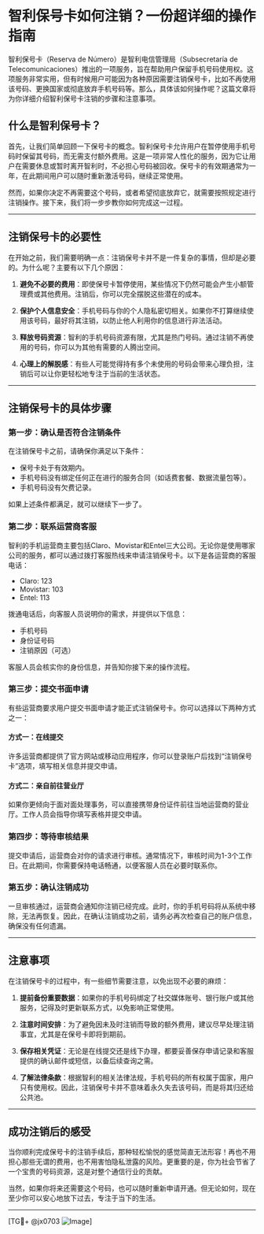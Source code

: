 # 智利保号卡如何注销？一份超详细的操作指南

智利保号卡（Reserva de Número）是智利电信管理局（Subsecretaría de Telecomunicaciones）推出的一项服务，旨在帮助用户保留手机号码使用权。这项服务非常实用，但有时候用户可能因为各种原因需要注销保号卡，比如不再使用该号码、更换国家或彻底放弃手机号码等。那么，具体该如何操作呢？这篇文章将为你详细介绍智利保号卡注销的步骤和注意事项。

## 什么是智利保号卡？

首先，让我们简单回顾一下保号卡的概念。智利保号卡允许用户在暂停使用手机号码时保留其号码，而无需支付额外费用。这是一项非常人性化的服务，因为它让用户在需要休息或暂时离开智利时，不必担心号码被回收。保号卡的有效期通常为一年，在此期间用户可以随时重新激活号码，继续正常使用。

然而，如果你决定不再需要这个号码，或者希望彻底放弃它，就需要按照规定进行注销操作。接下来，我们将一步步教你如何完成这一过程。

---

## 注销保号卡的必要性

在开始之前，我们需要明确一点：注销保号卡并不是一件复杂的事情，但却是必要的。为什么呢？主要有以下几个原因：

1. **避免不必要的费用**：即使保号卡暂停使用，某些情况下仍然可能会产生小额管理费或其他费用。注销后，你可以完全摆脱这些潜在的成本。
   
2. **保护个人信息安全**：手机号码与你的个人隐私密切相关。如果你不打算继续使用该号码，最好将其注销，以防止他人利用你的信息进行非法活动。

3. **释放号码资源**：智利的手机号码资源有限，尤其是热门号码。通过注销不再使用的号码，你可以为其他有需要的人腾出空间。

4. **心理上的解脱感**：有些人可能觉得持有多个未使用的号码会带来心理负担，注销后可以让你更轻松地专注于当前的生活状态。

---

## 注销保号卡的具体步骤

### 第一步：确认是否符合注销条件

在注销保号卡之前，请确保你满足以下条件：
- 保号卡处于有效期内。
- 手机号码没有绑定任何正在进行的服务合同（如话费套餐、数据流量包等）。
- 手机号码没有欠费记录。

如果上述条件都满足，就可以继续下一步了。

### 第二步：联系运营商客服

智利的手机运营商主要包括Claro、Movistar和Entel三大公司。无论你是使用哪家公司的服务，都可以通过拨打客服热线来申请注销保号卡。以下是各运营商的客服电话：

- Claro: 123
- Movistar: 103
- Entel: 113

拨通电话后，向客服人员说明你的需求，并提供以下信息：
- 手机号码
- 身份证号码
- 注销原因（可选）

客服人员会核实你的身份信息，并告知你接下来的操作流程。

### 第三步：提交书面申请

有些运营商要求用户提交书面申请才能正式注销保号卡。你可以选择以下两种方式之一：

#### 方式一：在线提交
许多运营商都提供了官方网站或移动应用程序，你可以登录账户后找到“注销保号卡”选项，填写相关信息并提交申请。

#### 方式二：亲自前往营业厅
如果你更倾向于面对面处理事务，可以直接携带身份证件前往当地运营商的营业厅。工作人员会指导你填写表格并提交申请。

### 第四步：等待审核结果

提交申请后，运营商会对你的请求进行审核。通常情况下，审核时间为1-3个工作日。在此期间，你需要保持电话畅通，以便客服人员在必要时联系你。

### 第五步：确认注销成功

一旦审核通过，运营商会通知你注销已经完成。此时，你的手机号码将从系统中移除，无法再恢复。因此，在确认注销成功之前，请务必再次检查自己的账户信息，确保没有任何遗漏。

---

## 注意事项

在注销保号卡的过程中，有一些细节需要注意，以免出现不必要的麻烦：

1. **提前备份重要数据**：如果你的手机号码绑定了社交媒体账号、银行账户或其他服务，记得及时更新联系方式，以免影响正常使用。

2. **注意时间安排**：为了避免因未及时注销而导致的额外费用，建议尽早处理注销事宜，尤其是在保号卡即将到期前。

3. **保存相关凭证**：无论是在线提交还是线下办理，都要妥善保存申请记录和客服提供的确认邮件或短信，以备后续查询之需。

4. **了解法律条款**：根据智利的相关法律法规，手机号码的所有权属于国家，用户只有使用权。因此，注销保号卡并不意味着永久失去该号码，而是将其归还给公共池。

---

## 成功注销后的感受

当你顺利完成保号卡的注销手续后，那种轻松愉悦的感觉简直无法形容！再也不用担心那些无谓的费用，也不用害怕隐私泄露的风险。更重要的是，你为社会节省了一个宝贵的号码资源，这是对整个通信行业的贡献。

当然，如果你将来还需要这个号码，也可以随时重新申请开通。但无论如何，现在至少你可以安心地放下过去，专注于当下的生活。

---

[TG💪+ @jx0703 ![Image](https://github.com/user-attachments/assets/dbca1d08-cadb-493c-b0ec-ad6f7a83f270)]